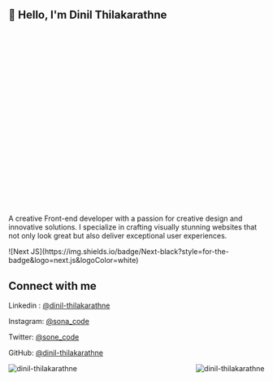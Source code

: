 <div class="header-section" style="height:10%;width: 100%;" >
    <h2 >
👋 Hello, I'm Dinil Thilakarathne
    </h2>
</div>

<div class="hero-top-section"">
 <div class="hero-top-txt">
 <p>
A creative Front-end developer with a passion for creative design and innovative solutions. I specialize in crafting visually stunning websites that not only look great but also deliver exceptional user experiences.
 </p>
 </div>

<p>
![Next JS](https://img.shields.io/badge/Next-black?style=for-the-badge&logo=next.js&logoColor=white)
</p>
<div class="hero-body-section">
    <div class="social-media-section">
    <h2>Connect with me</h2>

Linkedin : [@dinil-thilakarathne](https://www.linkedin.com/in/dinil-thilakarathne/)

Instagram: [@sona_code](https://www.instagram.com/sona_code/)

Twitter: [@sone_code](https://twitter.com/sona_code/)

GitHub: [@dinil-thilakarathne](https://github.com/dinil-Thilakarathne/)

</div>

<div class="footer-section">
    <p><img align="left" src="https://github-readme-stats.vercel.app/api/top-langs?username=dinil-thilakarathne&show_icons=true&locale=en&layout=compact" alt="dinil-thilakarathne" /></p>
    <p>&nbsp;<img align="right" src="https://github-readme-stats.vercel.app/api?username=dinil-thilakarathne&show_icons=true&locale=en" alt="dinil-thilakarathne" /></p>
</div>
